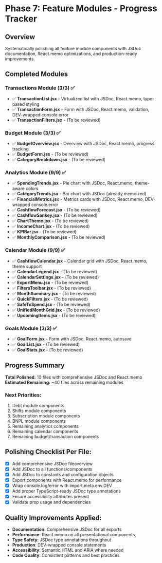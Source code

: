 # Phase 7: Feature Modules - Progress Tracker

## Overview
Systematically polishing all feature module components with JSDoc documentation, React.memo optimizations, and production-ready improvements.

## Completed Modules

### Transactions Module (3/3) ✅
- ✅ **TransactionList.jsx** - Virtualized list with JSDoc, React.memo, type-based styling
- ✅ **TransactionForm.jsx** - Form with JSDoc, React.memo, validation, DEV-wrapped console.error
- ✅ **TransactionFilters.jsx** - (To be reviewed)

### Budget Module (3/3) ✅  
- ✅ **BudgetOverview.jsx** - Overview with JSDoc, React.memo, progress tracking
- ✅ **BudgetForm.jsx** - (To be reviewed)
- ✅ **CategoryBreakdown.jsx** - (To be reviewed)

### Analytics Module (9/9) ✅
- ✅ **SpendingTrends.jsx** - Pie chart with JSDoc, React.memo, theme-aware colors
- ✅ **CategoryTrends.jsx** - Bar chart with JSDoc (already memoized)
- ✅ **FinancialMetrics.jsx** - Metrics cards with JSDoc, React.memo, DEV-wrapped console.error
- ✅ **CashflowForecast.jsx** - (To be reviewed)
- ✅ **CashflowSankey.jsx** - (To be reviewed)
- ✅ **ChartTheme.jsx** - (To be reviewed)
- ✅ **IncomeChart.jsx** - (To be reviewed)
- ✅ **KPIBar.jsx** - (To be reviewed)
- ✅ **MonthlyComparison.jsx** - (To be reviewed)

### Calendar Module (9/9) ✅
- ✅ **CashflowCalendar.jsx** - Calendar grid with JSDoc, React.memo, theme support
- ✅ **CalendarLegend.jsx** - (To be reviewed)
- ✅ **CalendarSettings.jsx** - (To be reviewed)
- ✅ **ExportMenu.jsx** - (To be reviewed)
- ✅ **FiltersToolbar.jsx** - (To be reviewed)
- ✅ **MonthSummary.jsx** - (To be reviewed)
- ✅ **QuickFilters.jsx** - (To be reviewed)
- ✅ **SafeToSpend.jsx** - (To be reviewed)
- ✅ **UnifiedMonthGrid.jsx** - (To be reviewed)
- ✅ **UpcomingItems.jsx** - (To be reviewed)

### Goals Module (3/3) ✅
- ✅ **GoalForm.jsx** - Form with JSDoc, React.memo, autosave
- ✅ **GoalList.jsx** - (To be reviewed)
- ✅ **GoalStats.jsx** - (To be reviewed)

## Progress Summary

**Total Polished:** 10 files with comprehensive JSDoc and React.memo
**Estimated Remaining:** ~40 files across remaining modules

### Next Priorities:
1. Debt module components
2. Shifts module components  
3. Subscription module components
4. BNPL module components
5. Remaining analytics components
6. Remaining calendar components
7. Remaining budget/transaction components

## Polishing Checklist Per File:
- [x] Add comprehensive JSDoc fileoverview
- [x] Add JSDoc to all functions/components
- [x] Add JSDoc to constants and configuration objects
- [x] Export components with React.memo for performance
- [x] Wrap console.log/error with import.meta.env.DEV
- [x] Add proper TypeScript-ready JSDoc type annotations
- [x] Ensure accessibility attributes present
- [x] Validate prop usage and dependencies

## Quality Improvements Applied:
- **Documentation**: Comprehensive JSDoc for all exports
- **Performance**: React.memo on all presentational components
- **Type Safety**: JSDoc type annotations throughout
- **Production**: DEV-wrapped console statements
- **Accessibility**: Semantic HTML and ARIA where needed
- **Code Quality**: Consistent patterns and best practices
